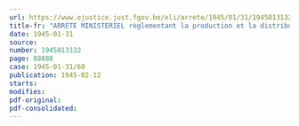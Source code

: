 ```yaml
---
url: https://www.ejustice.just.fgov.be/eli/arrete/1945/01/31/1945013132/justel
title-fr: "ARRETE MINISTERIEL règlementant la production et la distribution des produits du pétrole, du goudron, du benzol et des cires minérales"
date: 1945-01-31
source:
number: 1945013132
page: 88888
case: 1945-01-31/60
publication: 1945-02-12
starts:
modifies:
pdf-original:
pdf-consolidated:
---
```


